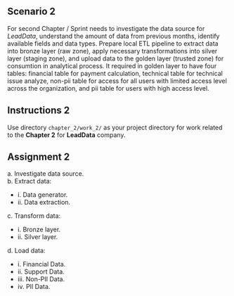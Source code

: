 ## Scenario 2
For second Chapter / Sprint needs to investigate the data source for *LeadData*, understand the amount of data from previous months, identify available fields and data types. Prepare local ETL pipeline to extract data into bronze layer (raw zone), apply necessary transformations into silver layer (staging zone), and upload data to the golden layer (trusted zone) for consumtion in analytical process. It required in golden layer to have four tables: financial table for payment calculation, technical table for technical issue analyze, non-pii table for access for all users with limited access level across the organization, and pii table for users with high access level.

## Instructions 2
Use directory `chapter_2/work_2/` as your project directory for work related to the **Chapter 2** for **LeadData** company.

## Assignment 2
a. Investigate data source.\
b. Extract data:
* i. Data generator.
* ii. Data extraction.

c. Transform data:
* i. Bronze layer.
* ii. Silver layer.

d. Load data:
* i. Financial Data.
* ii. Support Data.
* iii. Non-PII Data.
* iv. PII Data.